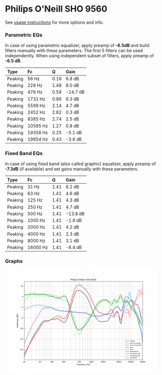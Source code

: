 # Philips O'Neill SHO 9560
See [usage instructions](https://github.com/jaakkopasanen/AutoEq#usage) for more options and info.

### Parametric EQs
In case of using parametric equalizer, apply preamp of **-6.5dB** and build filters manually
with these parameters. The first 5 filters can be used independently.
When using independent subset of filters, apply preamp of **-6.5 dB**.

| Type    | Fc       |    Q | Gain     |
|:--------|:---------|:-----|:---------|
| Peaking | 56 Hz    | 0.18 | 6.8 dB   |
| Peaking | 228 Hz   | 1.48 | 8.0 dB   |
| Peaking | 476 Hz   | 0.58 | -14.7 dB |
| Peaking | 1731 Hz  | 0.88 | 6.3 dB   |
| Peaking | 5599 Hz  | 2.14 | 4.7 dB   |
| Peaking | 2452 Hz  | 2.82 | 0.3 dB   |
| Peaking | 8385 Hz  | 2.74 | 2.5 dB   |
| Peaking | 10565 Hz | 1.27 | 0.8 dB   |
| Peaking | 19358 Hz | 0.25 | -5.1 dB  |
| Peaking | 19854 Hz | 0.43 | -3.6 dB  |

### Fixed Band EQs
In case of using fixed band (also called graphic) equalizer, apply preamp of **-7.3dB**
(if available) and set gains manually with these parameters.

| Type    | Fc       |    Q | Gain     |
|:--------|:---------|:-----|:---------|
| Peaking | 31 Hz    | 1.41 | 6.2 dB   |
| Peaking | 63 Hz    | 1.41 | 4.6 dB   |
| Peaking | 125 Hz   | 1.41 | 4.3 dB   |
| Peaking | 250 Hz   | 1.41 | 4.7 dB   |
| Peaking | 500 Hz   | 1.41 | -13.8 dB |
| Peaking | 1000 Hz  | 1.41 | -1.9 dB  |
| Peaking | 2000 Hz  | 1.41 | 4.2 dB   |
| Peaking | 4000 Hz  | 1.41 | 2.3 dB   |
| Peaking | 8000 Hz  | 1.41 | 3.1 dB   |
| Peaking | 16000 Hz | 1.41 | -8.4 dB  |

### Graphs
![](./Philips%20O'Neill%20SHO%209560.png)